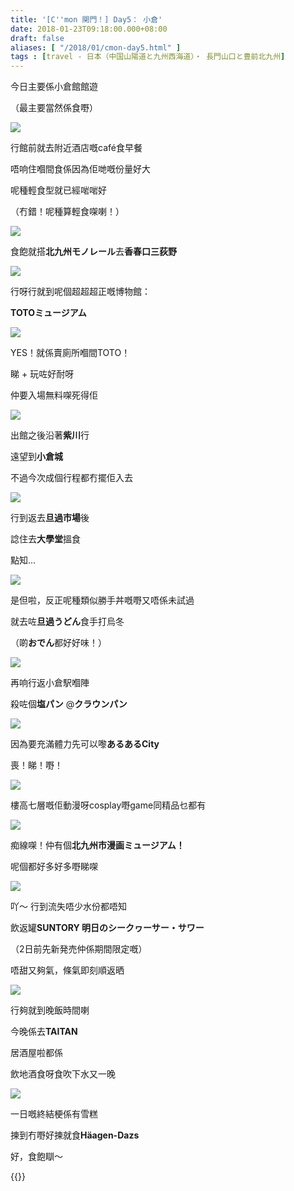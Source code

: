 ```yaml
---
title: '[C''mon 関門！] Day5： 小倉'
date: 2018-01-23T09:18:00.000+08:00
draft: false
aliases: [ "/2018/01/cmon-day5.html" ]
tags : [travel - 日本（中国山陽道と九州西海道）・ 長門山口と豊前北九州]
---
```


今日主要係小倉館館遊  

（最主要當然係食嘢）

[![](https://c1.staticflickr.com/5/4631/38896947155_c5fbb796e9_z.jpg)](https://c1.staticflickr.com/5/4631/38896947155_c5fbb796e9_z.jpg)

行館前就去附近酒店嘅café食早餐

唔响住嗰間食係因為佢哋嘅份量好大

呢種輕食型就已經啱啱好

（冇錯！呢種算輕食㗎喇！）

[![](https://c1.staticflickr.com/5/4615/38896945415_a98faeeefa_z.jpg)](https://c1.staticflickr.com/5/4615/38896945415_a98faeeefa_z.jpg)

食飽就搭**北九州モノレール**去**香春口三荻野**

[![](https://c1.staticflickr.com/5/4621/25923482308_b63f1fa90d_z.jpg)](https://c1.staticflickr.com/5/4621/25923482308_b63f1fa90d_z.jpg)

行呀行就到呢個超超超正嘅博物館：

**TOTOミュージアム**

[![](https://c1.staticflickr.com/5/4708/25923480188_76741432ed_z.jpg)](https://c1.staticflickr.com/5/4708/25923480188_76741432ed_z.jpg)

YES！就係賣廁所嗰間TOTO！

睇 + 玩咗好耐呀

仲要入場無料㗎死得佢

[![](https://c1.staticflickr.com/5/4675/25923745408_66b582c182_z.jpg)](https://c1.staticflickr.com/5/4675/25923745408_66b582c182_z.jpg)

出館之後沿著**紫川**行

遠望到**小倉城**

不過今次成個行程都冇擺佢入去

[![](https://c1.staticflickr.com/5/4756/39086104664_71a773bffd_z.jpg)](https://c1.staticflickr.com/5/4756/39086104664_71a773bffd_z.jpg)

行到返去**旦過市場**後

諗住去**大學堂**搵食

點知...

[![](https://c1.staticflickr.com/5/4701/25923744988_a7a468ef83_z.jpg)](https://c1.staticflickr.com/5/4701/25923744988_a7a468ef83_z.jpg)

是但啦，反正呢種類似勝手丼嘅嘢又唔係未試過

就去咗**旦過うどん**食手打烏冬

（啲**おでん**都好好味！）

[![](https://c1.staticflickr.com/5/4650/25923826078_31c33a1f11_z.jpg)](https://c1.staticflickr.com/5/4650/25923826078_31c33a1f11_z.jpg)

再响行返小倉駅嗰陣

殺咗個**塩パン** @**クラウンパン**

[![](https://c1.staticflickr.com/5/4675/39796245391_0b9b80b32b_z.jpg)](https://c1.staticflickr.com/5/4675/39796245391_0b9b80b32b_z.jpg)

因為要充滿體力先可以嚟**あるあるCity**

喪！睇！嘢！

[![](https://c1.staticflickr.com/5/4650/24926039147_1539534b37_z.jpg)](https://c1.staticflickr.com/5/4650/24926039147_1539534b37_z.jpg)

樓高七層嘅佢動漫呀cosplay嘢game同精品乜都有

[![](https://c1.staticflickr.com/5/4714/24926040957_64477dac53_z.jpg)](https://c1.staticflickr.com/5/4714/24926040957_64477dac53_z.jpg)

痴線㗎！仲有個**北九州市漫画ミュージアム！**

呢個都好多好多嘢睇㗎

[![](https://c1.staticflickr.com/5/4723/39764692462_7c45d6b757_z.jpg)](https://c1.staticflickr.com/5/4723/39764692462_7c45d6b757_z.jpg)

吖～ 行到流失唔少水份都唔知

飲返罐**SUNTORY 明日のシークヮーサー・サワー**

（2日前先新発売仲係期間限定嘅）

唔甜又夠氣，條氣即刻順返晒

[![](https://c1.staticflickr.com/5/4608/39764810672_d380cffba4_z.jpg)](https://c1.staticflickr.com/5/4608/39764810672_d380cffba4_z.jpg)

行夠就到晚飯時間喇

今晚係去**TAITAN**

居酒屋啦都係

飲地酒食呀食吹下水又一晚

[![](https://c1.staticflickr.com/5/4664/39796585431_2292d9ac74_z.jpg)](https://c1.staticflickr.com/5/4664/39796585431_2292d9ac74_z.jpg)

一日嘅終結梗係有雪糕

揀到冇嘢好揀就食**Häagen-Dazs**

  

  

好，食飽瞓～  
  

{{<kanmon>}}
